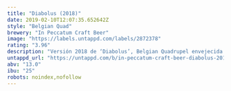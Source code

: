 ```yaml
---
title: "Diabolus (2018)"
date: 2019-02-10T12:07:35.652642Z
style: "Belgian Quad"
brewery: "In Peccatum Craft Beer"
image: "https://labels.untappd.com/labels/2872378"
rating: "3.96"
description: "Versión 2018 de ‘Diabolus’, Belgian Quadrupel envejecida 12 meses en barricas de Bourbon."
untappd_url: "https://untappd.com/b/in-peccatum-craft-beer-diabolus-2018/2872378"
abv: "13.0"
ibu: "25"
robots: noindex,nofollow
---
```

